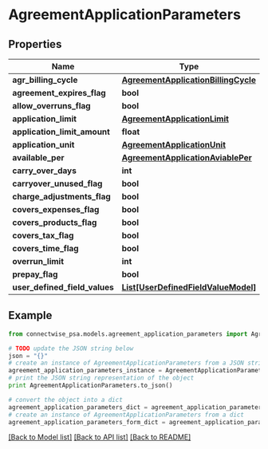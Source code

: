 # AgreementApplicationParameters


## Properties
Name | Type | Description | Notes
------------ | ------------- | ------------- | -------------
**agr_billing_cycle** | [**AgreementApplicationBillingCycle**](AgreementApplicationBillingCycle.md) |  | [optional] 
**agreement_expires_flag** | **bool** |  | [optional] 
**allow_overruns_flag** | **bool** |  | [optional] 
**application_limit** | [**AgreementApplicationLimit**](AgreementApplicationLimit.md) |  | [optional] 
**application_limit_amount** | **float** |  | [optional] 
**application_unit** | [**AgreementApplicationUnit**](AgreementApplicationUnit.md) |  | [optional] 
**available_per** | [**AgreementApplicationAviablePer**](AgreementApplicationAviablePer.md) |  | [optional] 
**carry_over_days** | **int** |  | [optional] 
**carryover_unused_flag** | **bool** |  | [optional] 
**charge_adjustments_flag** | **bool** |  | [optional] 
**covers_expenses_flag** | **bool** |  | [optional] 
**covers_products_flag** | **bool** |  | [optional] 
**covers_tax_flag** | **bool** |  | [optional] 
**covers_time_flag** | **bool** |  | [optional] 
**overrun_limit** | **int** |  | [optional] 
**prepay_flag** | **bool** |  | [optional] 
**user_defined_field_values** | [**List[UserDefinedFieldValueModel]**](UserDefinedFieldValueModel.md) |  | [optional] 

## Example

```python
from connectwise_psa.models.agreement_application_parameters import AgreementApplicationParameters

# TODO update the JSON string below
json = "{}"
# create an instance of AgreementApplicationParameters from a JSON string
agreement_application_parameters_instance = AgreementApplicationParameters.from_json(json)
# print the JSON string representation of the object
print AgreementApplicationParameters.to_json()

# convert the object into a dict
agreement_application_parameters_dict = agreement_application_parameters_instance.to_dict()
# create an instance of AgreementApplicationParameters from a dict
agreement_application_parameters_form_dict = agreement_application_parameters.from_dict(agreement_application_parameters_dict)
```
[[Back to Model list]](../README.md#documentation-for-models) [[Back to API list]](../README.md#documentation-for-api-endpoints) [[Back to README]](../README.md)


